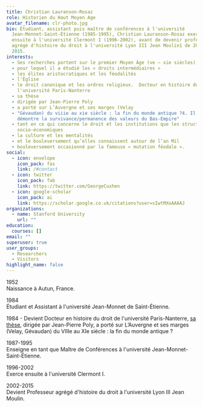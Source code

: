 ```yaml
---
title: Christian Lauranson-Rosaz
role: Historien du Haut Moyen Age
avatar_filename: clr-photo.jpg
bio: Étudiant, assistant puis maître de conférences à l'université
  Jean-Monnet-Saint-Étienne (1985-1995), Christian Lauranson-Rosaz exerce
  ensuite à l'université Clermont I (1996-2002), avant de devenir professeur
  agrégé d'histoire du droit à l'université Lyon III Jean Moulin1 de 2002 à
  2015.
interests:
  - Ses recherches portent sur le premier Moyen Âge (ve – xie siècles)
  - pour lequel il a étudié les « droits intermédiaires »
  - les élites aristocratiques et les féodalités
  - l'Église
  - le droit canonique et les ordres religieux.  Docteur en histoire du droit de
    l'université Paris-Nanterre
  - sa thèse
  - dirigée par Jean-Pierre Poly
  - a porté sur L’Auvergne et ses marges (Velay
  - "Gévaudan) du viiie au xie siècle : la fin du monde antique ?4. Il y
    démontre la survivance/permanence des valeurs du Bas-Empire"
  - tant en ce qui concerne le droit et les institutions que les structures
    socio-économiques
  - la culture et les mentalités
  - et le bouleversement qu’elles connaissent autour de l’an Mil
  - bouleversement occasionné par la fameuse « mutation féodale ».
social:
  - icon: envelope
    icon_pack: fas
    link: /#contact
  - icon: twitter
    icon_pack: fab
    link: https://twitter.com/GeorgeCushen
  - icon: google-scholar
    icon_pack: ai
    link: https://scholar.google.co.uk/citations?user=sIwtMXoAAAAJ
organizations:
  - name: Stanford University
    url: ""
education:
  courses: []
email: ""
superuser: true
user_groups:
  - Researchers
  - Visitors
highlight_name: false
---
```

1952\
Naissance à Autun, France.

1984\
Étudiant et Assistant à l'université Jean-Monnet de Saint-Étienne.

1984 - Devient Docteur en histoire du droit de l'université Paris-Nanterre, [sa thèse](http://christian.lauranson.com/), dirigée par Jean-Pierre Poly, a porté sur L’Auvergne et ses marges (Velay, Gévaudan) du VIIIe au XIe siècle : la fin du monde antique ?

1987-1995\
Enseigne en tant que Maître de Conférences à l'université Jean-Monnet-Saint-Étienne.

1996-2002\
Exerce ensuite à l'université Clermont I.

2002-2015\
Devient Professeur agrégé d'histoire du droit à l'université Lyon III Jean Moulin.